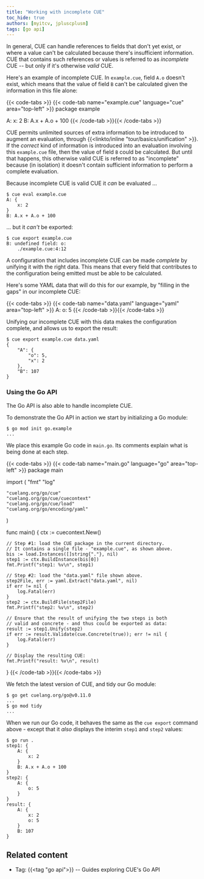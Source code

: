 ```yaml
---
title: "Working with incomplete CUE"
toc_hide: true
authors: [myitcv, jpluscplusm]
tags: [go api]
---
```


In general, CUE can handle references to fields that don't yet exist, or where
a value can't be calculated because there's insufficient information.
CUE that contains such references or values is referred to as *incomplete* CUE
 -- but only if it's otherwise *valid* CUE.

Here's an example of incomplete CUE. In `example.cue`, field `A.o` doesn't
exist, which means that the value of field `B` can't be calculated given the
information in this file alone:

{{< code-tabs >}}
{{< code-tab name="example.cue" language="cue" area="top-left" >}}
package example

A: x: 2
B: A.x + A.o + 100
{{< /code-tab >}}{{< /code-tabs >}}

CUE permits unlimited sources of extra information to be introduced to augment
an evaluation, through {{<linkto/inline "tour/basics/unification" >}}.
If the *correct* kind of information is introduced into an evaluation involving
this `example.cue` file, then the value of field `B` could be calculated.
But until that happens, this otherwise valid CUE is referred to as "incomplete"
because (in isolation) it doesn't contain sufficient information to perform a
complete evaluation.

Because incomplete CUE is valid CUE it *can* be evaluated ...

```text { title="TERMINAL" type="terminal" codeToCopy="Y3VlIGV2YWwgZXhhbXBsZS5jdWU=" }
$ cue eval example.cue
A: {
    x: 2
}
B: A.x + A.o + 100
```

... but it *can't* be exported:

```text { title="TERMINAL" type="terminal" codeToCopy="Y3VlIGV4cG9ydCBleGFtcGxlLmN1ZQ==" }
$ cue export example.cue
B: undefined field: o:
    ./example.cue:4:12
```

A configuration that includes incomplete CUE can be made *complete* by unifying
it with the right data. This means that every field that contributes to the
configuration being emitted must be  able to be calculated.

Here's some YAML data that will do this for our example, by "filling in the
gaps" in our incomplete CUE:

{{< code-tabs >}}
{{< code-tab name="data.yaml" language="yaml" area="top-left" >}}
A:
  o: 5
{{< /code-tab >}}{{< /code-tabs >}}

Unifying our incomplete CUE with this data makes the configuration complete,
and allows us to export the result:

```text { title="TERMINAL" type="terminal" codeToCopy="Y3VlIGV4cG9ydCBleGFtcGxlLmN1ZSBkYXRhLnlhbWw=" }
$ cue export example.cue data.yaml
{
    "A": {
        "o": 5,
        "x": 2
    },
    "B": 107
}
```

### Using the Go API

The Go API is also able to handle incomplete CUE.

To demonstrate the Go API in action we start by initializing a Go module:

```text { title="TERMINAL" type="terminal" codeToCopy="Z28gbW9kIGluaXQgZ28uZXhhbXBsZQ==" }
$ go mod init go.example
...
```

We place this example Go code in `main.go`.
Its comments explain what is being done at each step.

{{< code-tabs >}}
{{< code-tab name="main.go" language="go" area="top-left" >}}
package main

import (
	"fmt"
	"log"

	"cuelang.org/go/cue"
	"cuelang.org/go/cue/cuecontext"
	"cuelang.org/go/cue/load"
	"cuelang.org/go/encoding/yaml"
)

func main() {
	ctx := cuecontext.New()

	// Step #1: load the CUE package in the current directory.
	// It contains a single file - "example.cue", as shown above.
	bis := load.Instances([]string{"."}, nil)
	step1 := ctx.BuildInstance(bis[0])
	fmt.Printf("step1: %v\n", step1)

	// Step #2: load the "data.yaml" file shown above.
	step2File, err := yaml.Extract("data.yaml", nil)
	if err != nil {
		log.Fatal(err)
	}
	step2 := ctx.BuildFile(step2File)
	fmt.Printf("step2: %v\n", step2)

	// Ensure that the result of unifying the two steps is both
	// valid and concrete - and thus could be exported as data:
	result := step1.Unify(step2)
	if err := result.Validate(cue.Concrete(true)); err != nil {
		log.Fatal(err)
	}

	// Display the resulting CUE:
	fmt.Printf("result: %v\n", result)
}
{{< /code-tab >}}{{< /code-tabs >}}

We fetch the latest version of CUE, and tidy our Go module:

```text { title="TERMINAL" type="terminal" codeToCopy="Z28gZ2V0IGN1ZWxhbmcub3JnL2dvQHYwLjExLjAKZ28gbW9kIHRpZHk=" }
$ go get cuelang.org/go@v0.11.0
...
$ go mod tidy
...
```

When we run our Go code, it behaves the same as the `cue export` command above
\- except that it *also* displays the interim `step1` and `step2` values:

```text { title="TERMINAL" type="terminal" codeToCopy="Z28gcnVuIC4=" }
$ go run .
step1: {
	A: {
		x: 2
	}
	B: A.x + A.o + 100
}
step2: {
	A: {
		o: 5
	}
}
result: {
	A: {
		x: 2
		o: 5
	}
	B: 107
}
```
## Related content

- Tag: {{<tag "go api">}} -- Guides exploring CUE's Go API
